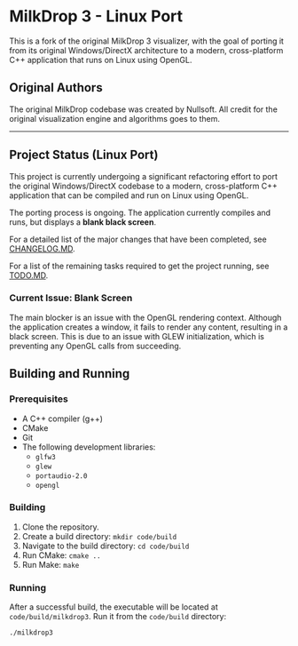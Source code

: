 # MilkDrop 3 - Linux Port

This is a fork of the original MilkDrop 3 visualizer, with the goal of porting it from its original Windows/DirectX architecture to a modern, cross-platform C++ application that runs on Linux using OpenGL.

## Original Authors

The original MilkDrop codebase was created by Nullsoft. All credit for the original visualization engine and algorithms goes to them.

---

## Project Status (Linux Port)

This project is currently undergoing a significant refactoring effort to port the original Windows/DirectX codebase to a modern, cross-platform C++ application that can be compiled and run on Linux using OpenGL.

The porting process is ongoing. The application currently compiles and runs, but displays a **blank black screen**.

For a detailed list of the major changes that have been completed, see [CHANGELOG.MD](CHANGELOG.MD).

For a list of the remaining tasks required to get the project running, see [TODO.MD](TODO.MD).

### Current Issue: Blank Screen

The main blocker is an issue with the OpenGL rendering context. Although the application creates a window, it fails to render any content, resulting in a black screen. This is due to an issue with GLEW initialization, which is preventing any OpenGL calls from succeeding.

## Building and Running

### Prerequisites

- A C++ compiler (g++)
- CMake
- Git
- The following development libraries:
    - `glfw3`
    - `glew`
    - `portaudio-2.0`
    - `opengl`

### Building

1.  Clone the repository.
2.  Create a build directory: `mkdir code/build`
3.  Navigate to the build directory: `cd code/build`
4.  Run CMake: `cmake ..`
5.  Run Make: `make`

### Running

After a successful build, the executable will be located at `code/build/milkdrop3`. Run it from the `code/build` directory:

```
./milkdrop3
```
